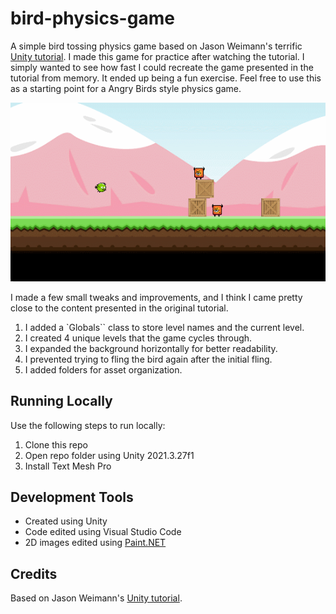 # bird-physics-game
A simple bird tossing physics game based on Jason Weimann's terrific [Unity tutorial](https://www.youtube.com/watch?v=OR0e-1UBEOU). I made this game for practice after watching the tutorial. I simply wanted to see how fast I could recreate the game presented in the tutorial from memory. It ended up being a fun exercise. Feel free to use this as a starting point for a Angry Birds style physics game.

![Gameplay](https://github.com/mklewandowski/bird-physics-game/blob/main/Assets/Images/gameplay.gif?raw=true)

I made a few small tweaks and improvements, and I think I came pretty close to the content presented in the original tutorial.
1. I added a `Globals`` class to store level names and the current level.
2. I created 4 unique levels that the game cycles through.
3. I expanded the background horizontally for better readability.
4. I prevented trying to fling the bird again after the initial fling.
5. I added folders for asset organization.

## Running Locally
Use the following steps to run locally:
1. Clone this repo
2. Open repo folder using Unity 2021.3.27f1
3. Install Text Mesh Pro

## Development Tools
- Created using Unity
- Code edited using Visual Studio Code
- 2D images edited using [Paint.NET](https://www.getpaint.net/)

## Credits
Based on Jason Weimann's [Unity tutorial](https://www.youtube.com/watch?v=OR0e-1UBEOU).
